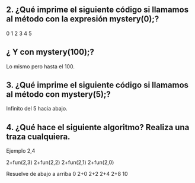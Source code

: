 ## 2. ¿Qué imprime el siguiente código si llamamos al método con la expresión mystery(0);?
0
1
2
3
4
5
## ¿ Y con mystery(100);?
Lo mismo pero hasta el 100.
## 3. ¿Qué imprime el siguiente código si llamamos al método con mystery(5);?
Infinito del 5 hacia abajo.
## 4. ¿Qué hace el siguiente algoritmo? Realiza una traza cualquiera.
Ejemplo 2,4

2+fun(2,3)
2+fun(2,2)
2+fun(2,1)
2+fun(2,0)

Resuelve de abajo a arriba
0
2+0
2+2
2+4
2+8
10
